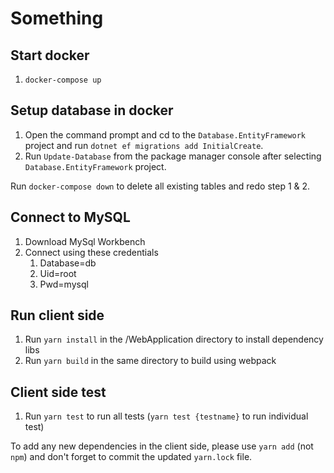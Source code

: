 # Something

## Start docker
1. `docker-compose up`

## Setup database in docker
1. Open the command prompt and cd to the `Database.EntityFramework` project and run `dotnet ef migrations add InitialCreate`.
2. Run `Update-Database` from the package manager console after selecting `Database.EntityFramework` project.

Run `docker-compose down` to delete all existing tables and redo step 1 & 2.

## Connect to MySQL
1. Download MySql Workbench
2. Connect using these credentials
    1. Database=db
    2. Uid=root
    3. Pwd=mysql

## Run client side
1. Run `yarn install` in the /WebApplication directory to install dependency libs
2. Run `yarn build` in the same directory to build using webpack

## Client side test
1. Run `yarn test` to run all tests (`yarn test {testname}` to run individual test)


To add any new dependencies in the client side, please use `yarn add` (not `npm`) and don't forget to commit the updated 
`yarn.lock` file.
